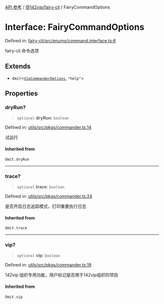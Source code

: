[API 参考](../wiki/Home) / [@142vip/fairy-cli](../wiki/@142vip.fairy-cli) / FairyCommandOptions

# Interface: FairyCommandOptions

Defined in: [fairy-cli/src/enums/command.interface.ts:6](https://github.com/142vip/core-x/blob/15d5bc9ef4bece78c0e60bdf074a2d245f625100/packages/fairy-cli/src/enums/command.interface.ts#L6)

fairy-cli 命令选项

## Extends

* `Omit`<[`VipCommanderOptions`](../wiki/@142vip.utils.Interface.VipCommanderOptions), `"help"`>

## Properties

### dryRun?

> `optional` **dryRun**: `boolean`

Defined in: [utils/src/pkgs/commander.ts:14](https://github.com/142vip/core-x/blob/15d5bc9ef4bece78c0e60bdf074a2d245f625100/packages/utils/src/pkgs/commander.ts#L14)

试运行

#### Inherited from

`Omit.dryRun`

***

### trace?

> `optional` **trace**: `boolean`

Defined in: [utils/src/pkgs/commander.ts:24](https://github.com/142vip/core-x/blob/15d5bc9ef4bece78c0e60bdf074a2d245f625100/packages/utils/src/pkgs/commander.ts#L24)

是否开启日志追踪模式，打印重要执行日志

#### Inherited from

`Omit.trace`

***

### vip?

> `optional` **vip**: `boolean`

Defined in: [utils/src/pkgs/commander.ts:19](https://github.com/142vip/core-x/blob/15d5bc9ef4bece78c0e60bdf074a2d245f625100/packages/utils/src/pkgs/commander.ts#L19)

142vip 组织专用功能，用户标记是否用于142vip组织的项目

#### Inherited from

`Omit.vip`
